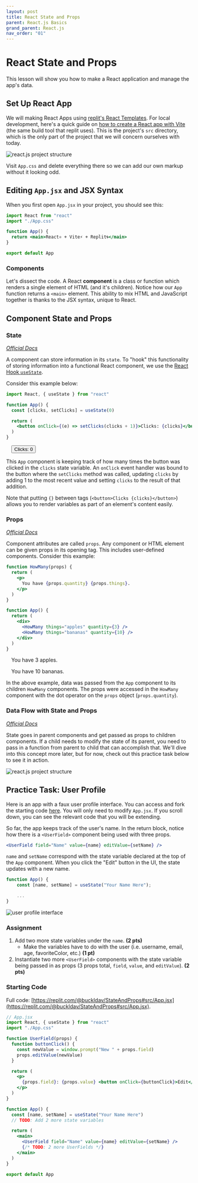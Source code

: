 ```yaml
---
layout: post
title: React State and Props
parent: React.js Basics
grand_parent: React.js
nav_order: "01"
---
```


# React State and Props

This lesson will show you how to make a React application and manage the app's data.

## Set Up React App

We will making React Apps using [replit's React Templates](https://replit.com/@replit/Reactjs?v=1). For local development, here's a quick guide on [how to create a React app with Vite](https://www.section.io/engineering-education/creating-a-react-app-using-vite/) (the same build tool that replit uses). This is the project's `src` directory, which is the only part of the project that we will concern ourselves with today.

![react.js project structure](/assets/images/reactjs/01-project-structure.png)

Visit `App.css` and delete everything there so we can add our own markup without it looking odd.

## Editing `App.jsx` and JSX Syntax

When you first open `App.jsx` in your project, you should see this:

```jsx
import React from "react"
import "./App.css"

function App() {
  return <main>React⚛️ + Vite⚡ + Replit🌀</main>
}

export default App
```

### Components

Let's dissect the code. A React **component** is a class or function which renders a single element of HTML (and it's children). Notice how our `App` function returns a `<main>` element. This ability to mix HTML and JavaScript together is thanks to the JSX syntax, unique to React.

## Component State and Props

### State

_[Official Docs](https://reactjs.org/docs/state-and-lifecycle.html)_

A component can store information in its `state`. To "hook" this functionality of storing information into a functional React component, we use the [React Hook `useState`](https://reactjs.org/docs/hooks-state.html).

Consider this example below:

```jsx
import React, { useState } from "react"

function App() {
  const [clicks, setClicks] = useState(0)

  return (
    <button onClick={(e) => setClicks(clicks + 1)}>Clicks: {clicks}</button>
  )
}
```

<div style="padding-left: 1em">
    <button id="count">Clicks: 0</button>
    <script>
        let count = 0;
        const button = document.querySelector("#count");
        button.addEventListener("click", e => {
            count += 1;
            button.innerHTML = "Clicks: " + count;
        });
    </script>
</div>

This `App` component is keeping track of how many times the button was clicked in the `clicks` state variable. An `onClick` event handler was bound to the button where the `setClicks` method was called, updating `clicks` by adding 1 to the most recent value and setting `clicks` to the result of that addition.

Note that putting `{}` between tags (`<button>Clicks {clicks}</button>`) allows you to render variables as part of an element's content easily.

### Props

_[Official Docs](https://reactjs.org/docs/components-and-props.html#gatsby-focus-wrapper)_

Component attributes are called `props`. Any component or HTML element can be given props in its opening tag. This includes user-defined components. Consider this example:

```jsx
function HowMany(props) {
  return (
    <p>
      You have {props.quantity} {props.things}.
    </p>
  )
}

function App() {
  return (
    <div>
      <HowMany things="apples" quantity={3} />
      <HowMany things="bananas" quantity={10} />
    </div>
  )
}
```

<div style="padding-left: 1em">
    <p>You have 3 apples.</p>
    <p>You have 10 bananas.</p>
</div>

In the above example, data was passed from the `App` component to its children `HowMany` components. The props were accessed in the `HowMany` component with the dot operator on the `props` object (`props.quantity`).

### Data Flow with State and Props

_[Official Docs](https://reactjs.org/docs/thinking-in-react.html)_

State goes in parent components and get passed as props to children components. If a child needs to modify the state of its parent, you need to pass in a function from parent to child that can accomplish that. We'll dive into this concept more later, but for now, check out this practice task below to see it in action.

![react.js project structure](/assets/images/reactjs/01-data-flow-react.png)

## Practice Task: User Profile

Here is an app with a faux user profile interface. You can access and fork the starting code [here](https://replit.com/@buckldav/StateAndProps#src/App.jsx). You will only need to modify `App.jsx`. If you scroll down, you can see the relevant code that you will be extending.

So far, the app keeps track of the user's name. In the return block, notice how there is a `<UserField>` component being used with three props.

```jsx
<UserField field="Name" value={name} editValue={setName} />
```

`name` and `setName` correspond with the state variable declared at the top of the `App` component. When you click the "Edit" button in the UI, the state updates with a new name.

```jsx
function App() {
    const [name, setName] = useState("Your Name Here");

    ...
}
```

![user profile interface](/assets/images/reactjs/01-user-profile-click.png)

### Assignment

1. Add two more state variables under the `name`. **(2 pts)**
   - Make the variables have to do with the user (i.e. username, email, age, favoriteColor, etc.) **(1 pt)**
2. Instantiate two more `<UserField>` components with the state variable being passed in as props (3 props total, `field`, `value`, and `editValue`). **(2 pts)**

### Starting Code

Full code: [https://replit.com/@buckldav/StateAndProps#src/App.jsx](https://replit.com/@buckldav/StateAndProps#src/App.jsx).

```jsx
// App.jsx
import React, { useState } from "react"
import "./App.css"

function UserField(props) {
  function buttonClick() {
    const newValue = window.prompt("New " + props.field)
    props.editValue(newValue)
  }

  return (
    <p>
      {props.field}: {props.value} <button onClick={buttonClick}>Edit</button>
    </p>
  )
}

function App() {
  const [name, setName] = useState("Your Name Here")
  // TODO: Add 2 more state variables

  return (
    <main>
      <UserField field="Name" value={name} editValue={setName} />
      {/* TODO: 2 more UserFields */}
    </main>
  )
}

export default App
```
